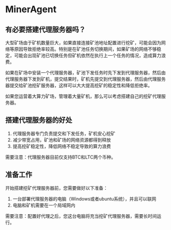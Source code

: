 # MinerAgent

## 有必要搭建代理服务器吗？

大型矿场由于矿机数量巨大，如果直接连接矿池地址配置进行挖矿，可能会因为网络等原因导致拒绝率较高。特别是在矿池任务切换期间，如果矿场的网络不够稳定，可能会出现矿池已切换任务但矿机依然在执行上一个任务的情况，造成算力浪费。

如果在矿场中安装一个代理服务器，矿池下发任务时先下发到代理服务器，然后由代理服务器下发到矿机，提交结果时，矿机先提交到代理服务器，然后由代理服务器提交给矿池挖矿服务器，这样可以大大提高挖矿的稳定性和降低拒绝率。

如果您运营着大算力矿场，管理着大量矿机，那么可以考虑搭建自己的挖矿代理服务器。

## 搭建代理服务器的好处

1. 代理服务器专门负责提交和下发任务，矿机安心挖矿
2. 减少带宽占用，矿池和矿场的网络资源都得到释放
3. 提高挖矿稳定性，降低网络不稳定导致的算力浪费

需要注意：代理服务器目前仅支持BTC和LTC两个币种。

## 准备工作

开始搭建挖矿代理服务器前，您需要做好以下准备：

1. 一台部署代理服务器的电脑（Windows或者ubuntu系统），并且可以联网
2. 电脑和矿机需要在一个局域网内

需要注意：配置好代理之后，您这台电脑将充当挖矿代理服务器，需要长时间运行。
